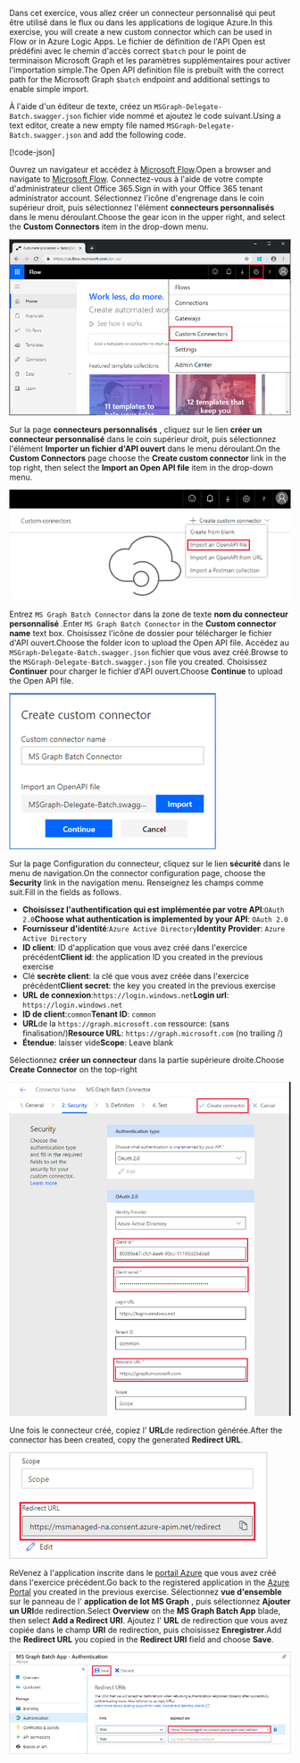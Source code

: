 <!-- markdownlint-disable MD002 MD041 -->

<span data-ttu-id="b3f5d-101">Dans cet exercice, vous allez créer un connecteur personnalisé qui peut être utilisé dans le flux ou dans les applications de logique Azure.</span><span class="sxs-lookup"><span data-stu-id="b3f5d-101">In this exercise, you will create a new custom connector which can be used in Flow or in Azure Logic Apps.</span></span> <span data-ttu-id="b3f5d-102">Le fichier de définition de l'API Open est prédéfini avec le chemin d'accès correct `$batch` pour le point de terminaison Microsoft Graph et les paramètres supplémentaires pour activer l'importation simple.</span><span class="sxs-lookup"><span data-stu-id="b3f5d-102">The Open API definition file is prebuilt with the correct path for the Microsoft Graph `$batch` endpoint and additional settings to enable simple import.</span></span>

<span data-ttu-id="b3f5d-103">À l'aide d'un éditeur de texte, créez un `MSGraph-Delegate-Batch.swagger.json` fichier vide nommé et ajoutez le code suivant.</span><span class="sxs-lookup"><span data-stu-id="b3f5d-103">Using a text editor, create a new empty file named `MSGraph-Delegate-Batch.swagger.json` and add the following code.</span></span>

[!code-json[](../LabFiles/MSGraph-Delegate-Batch.swagger.json)]

<span data-ttu-id="b3f5d-104">Ouvrez un navigateur et accédez à [Microsoft Flow](https://flow.microsoft.com).</span><span class="sxs-lookup"><span data-stu-id="b3f5d-104">Open a browser and navigate to [Microsoft Flow](https://flow.microsoft.com).</span></span> <span data-ttu-id="b3f5d-105">Connectez-vous à l'aide de votre compte d'administrateur client Office 365.</span><span class="sxs-lookup"><span data-stu-id="b3f5d-105">Sign in with your Office 365 tenant administrator account.</span></span> <span data-ttu-id="b3f5d-106">Sélectionnez l'icône d'engrenage dans le coin supérieur droit, puis sélectionnez l'élément **connecteurs personnalisés** dans le menu déroulant.</span><span class="sxs-lookup"><span data-stu-id="b3f5d-106">Choose the gear icon in the upper right, and select the **Custom Connectors** item in the drop-down menu.</span></span>

![Capture d'écran du menu déroulant dans Microsoft Flow](./images/flow-conn1.png)

<span data-ttu-id="b3f5d-108">Sur la page **connecteurs personnalisés** , cliquez sur le lien **créer un connecteur personnalisé** dans le coin supérieur droit, puis sélectionnez l'élément **Importer un fichier d'API ouvert** dans le menu déroulant.</span><span class="sxs-lookup"><span data-stu-id="b3f5d-108">On the **Custom Connectors** page choose the **Create custom connector** link in the top right, then select the **Import an Open API file** item in the drop-down menu.</span></span>

 ![Capture d'écran du menu déroulant créer un connecteur personnalisé dans Microsoft Flow](./images/flow-conn2.png)

<span data-ttu-id="b3f5d-110">Entrez `MS Graph Batch Connector` dans la zone de texte **nom du connecteur personnalisé** .</span><span class="sxs-lookup"><span data-stu-id="b3f5d-110">Enter `MS Graph Batch Connector` in the **Custom connector name** text box.</span></span> <span data-ttu-id="b3f5d-111">Choisissez l'icône de dossier pour télécharger le fichier d'API ouvert.</span><span class="sxs-lookup"><span data-stu-id="b3f5d-111">Choose the folder icon to upload the Open API file.</span></span> <span data-ttu-id="b3f5d-112">Accédez au `MSGraph-Delegate-Batch.swagger.json` fichier que vous avez créé.</span><span class="sxs-lookup"><span data-stu-id="b3f5d-112">Browse to the `MSGraph-Delegate-Batch.swagger.json` file you created.</span></span> <span data-ttu-id="b3f5d-113">Choisissez **Continuer** pour charger le fichier d'API ouvert.</span><span class="sxs-lookup"><span data-stu-id="b3f5d-113">Choose **Continue** to upload the Open API file.</span></span>

 ![Capture d'écran de la boîte de dialogue créer un connecteur personnalisé](./images/flow-conn3.png)

<span data-ttu-id="b3f5d-115">Sur la page Configuration du connecteur, cliquez sur le lien **sécurité** dans le menu de navigation.</span><span class="sxs-lookup"><span data-stu-id="b3f5d-115">On the connector configuration page, choose the **Security** link in the navigation menu.</span></span> <span data-ttu-id="b3f5d-116">Renseignez les champs comme suit.</span><span class="sxs-lookup"><span data-stu-id="b3f5d-116">Fill in the fields as follows.</span></span>

- <span data-ttu-id="b3f5d-117">**Choisissez l'authentification qui est implémentée par votre API**:`OAuth 2.0`</span><span class="sxs-lookup"><span data-stu-id="b3f5d-117">**Choose what authentication is implemented by your API**: `OAuth 2.0`</span></span>
- <span data-ttu-id="b3f5d-118">**Fournisseur d'identité**:`Azure Active Directory`</span><span class="sxs-lookup"><span data-stu-id="b3f5d-118">**Identity Provider**: `Azure Active Directory`</span></span>
- <span data-ttu-id="b3f5d-119">**ID client**: ID d'application que vous avez créé dans l'exercice précédent</span><span class="sxs-lookup"><span data-stu-id="b3f5d-119">**Client id**: the application ID you created in the previous exercise</span></span>
- <span data-ttu-id="b3f5d-120">Clé **secrète client**: la clé que vous avez créée dans l'exercice précédent</span><span class="sxs-lookup"><span data-stu-id="b3f5d-120">**Client secret**: the key you created in the previous exercise</span></span>
- <span data-ttu-id="b3f5d-121">**URL de connexion**:`https://login.windows.net`</span><span class="sxs-lookup"><span data-stu-id="b3f5d-121">**Login url**: `https://login.windows.net`</span></span>
- <span data-ttu-id="b3f5d-122">**ID de client**:`common`</span><span class="sxs-lookup"><span data-stu-id="b3f5d-122">**Tenant ID**: `common`</span></span>
- <span data-ttu-id="b3f5d-123">**URL**de la `https://graph.microsoft.com` ressource: (sans finalisation/)</span><span class="sxs-lookup"><span data-stu-id="b3f5d-123">**Resource URL**: `https://graph.microsoft.com` (no trailing /)</span></span>
- <span data-ttu-id="b3f5d-124">**Étendue**: laisser vide</span><span class="sxs-lookup"><span data-stu-id="b3f5d-124">**Scope**: Leave blank</span></span>

<span data-ttu-id="b3f5d-125">Sélectionnez **créer un connecteur** dans la partie supérieure droite.</span><span class="sxs-lookup"><span data-stu-id="b3f5d-125">Choose **Create Connector** on the top-right</span></span>

![Capture d'écran de l'onglet sécurité dans la configuration du connecteur](./images/flow-conn4.png)

<span data-ttu-id="b3f5d-127">Une fois le connecteur créé, copiez l' **URL**de redirection générée.</span><span class="sxs-lookup"><span data-stu-id="b3f5d-127">After the connector has been created, copy the generated **Redirect URL**.</span></span>

![Capture d'écran de l'URL de redirection générée](./images/flow-conn5.png)

<span data-ttu-id="b3f5d-129">ReVenez à l'application inscrite dans le [portail Azure](https://aad.portal.azure.com) que vous avez créé dans l'exercice précédent.</span><span class="sxs-lookup"><span data-stu-id="b3f5d-129">Go back to the registered application in the [Azure Portal](https://aad.portal.azure.com) you created in the previous exercise.</span></span> <span data-ttu-id="b3f5d-130">Sélectionnez **vue d'ensemble** sur le panneau de l' **application de lot MS Graph** , puis sélectionnez **Ajouter un URI**de redirection.</span><span class="sxs-lookup"><span data-stu-id="b3f5d-130">Select **Overview** on the **MS Graph Batch App** blade, then select **Add a Redirect URI**.</span></span> <span data-ttu-id="b3f5d-131">Ajoutez l' **URL** de redirection que vous avez copiée dans le champ **URI** de redirection, puis choisissez **Enregistrer**.</span><span class="sxs-lookup"><span data-stu-id="b3f5d-131">Add the **Redirect URL** you copied in the **Redirect URI** field and choose **Save**.</span></span>

![Capture d'écran du panneau URL de réponse dans le portail Azure](./images/flow-conn-preview6.png)